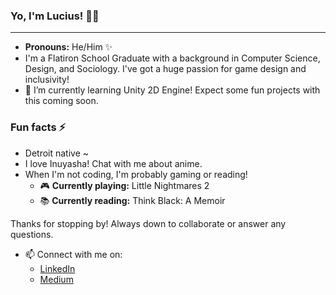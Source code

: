 ### Yo, I'm Lucius! 👋🏾

----
- **Pronouns:** He/Him ✨
- I'm a Flatiron School Graduate with a background in Computer Science, Design, and Sociology. I've got a huge passion for game design and inclusivity! 
- 🌱 I’m currently learning Unity 2D Engine! Expect some fun projects with this coming soon.
### Fun facts ⚡
  - Detroit native ~
  - I love Inuyasha! Chat with me about anime.
  - When I'm not coding, I'm probably gaming or reading! 
    - 🎮 **Currently playing:** Little Nightmares 2
    - 📚 **Currently reading:** Think Black: A Memoir



Thanks for stopping by! Always down to collaborate or answer any questions. 
- 📫 Connect with me on: 
  - [LinkedIn](https://www.linkedin.com/in/luvanslyke/)
  - [Medium](https://lu-vanslyke.medium.com/) 
    

<!--
**fangbalm/fangbalm** is a ✨ _special_ ✨ repository because its `README.md` (this file) appears on your GitHub profile.

Here are some ideas to get you started:

- 🔭 I’m currently working on ...
- 🌱 I’m currently learning ...
- 👯 I’m looking to collaborate on ...
- 🤔 I’m looking for help with ...
- 💬 Ask me about ...
- 📫 How to reach me: ...
- 😄 Pronouns: ...
- ⚡ Fun fact: ...
-->
 
